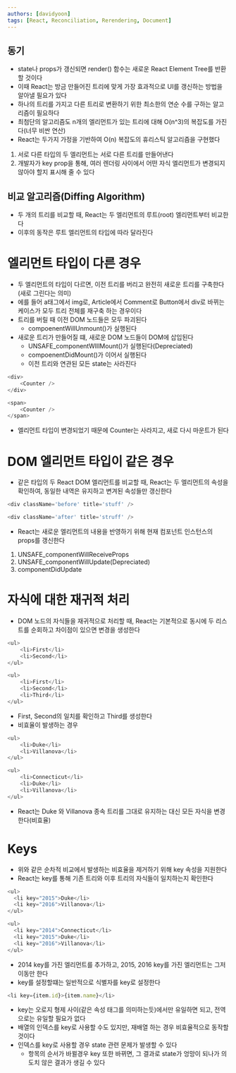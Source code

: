 ```yaml
---
authors: [davidyoon]
tags: [React, Reconciliation, Rerendering, Document]
---
```


## 동기

- state나 props가 갱신되면 render() 함수는 새로운 React Element Tree를 반환할 것이다
- 이때 React는 방금 만들어진 트리에 맞게 가장 효과적으로 UI를 갱신하는 방법을 알아낼 필요가 있다
- 하나의 트리를 가지고 다른 트리로 변환하기 위한 최소한의 연순 수를 구하는 알고리즘이 필요하다
- 최첨단의 알고리즘도 n개의 엘리먼트가 있는 트리에 대해 O(n^3)의 복잡도를 가진다(너무 비싼 연산)
- React는 두가지 가정을 기반하여 O(n) 복잡도의 휴리스틱 알고리즘을 구현했다

1. 서로 다른 타입의 두 엘리먼트는 서로 다른 트리를 만들어낸다
2. 개발자가 key prop을 통해, 여러 렌더링 사이에서 어떤 자식 엘리먼트가 변경되지 않아야 할지 표시해 줄 수 있다

## 비교 알고리즘(Diffing Algorithm)

- 두 개의 트리를 비교할 때, React는 두 엘리먼트의 루트(root) 엘리먼트부터 비교한다
- 이후의 동작은 루트 엘리먼트의 타입에 따라 달라진다

# 엘리먼트 타입이 다른 경우

- 두 엘리먼트의 타입이 다르면, 이전 트리를 버리고 완전히 새로운 트리를 구축한다(새로 그린다는 의미)
- 에를 들어 a태그에서 img로, Article에서 Comment로 Button에서 div로 바뀌는 케이스가 모두 트리 전체를 재구축 하는 경우이다
- 트리를 버릴 때 이전 DOM 노드들은 모두 파괴된다
  - compoenentWillUnmount()가 실행된다
- 새로운 트리가 만들어질 떄, 새로운 DOM 노드들이 DOM에 삽입된다
  - UNSAFE_componentWIllMount()가 실행된다(Depreciated)
  - compoenentDidMount()가 이어서 실행된다
  - 이전 트리와 연관된 모든 state는 사라진다

```javascript
<div>
    <Counter />
</div>

<span>
    <Counter />
</span>
```

- 엘리먼트 타입이 변경되었기 때문에 Counter는 사라지고, 새로 다시 마운트가 된다

# DOM 엘리먼트 타입이 같은 경우

- 같은 타입의 두 React DOM 엘리먼트를 비교할 때, React는 두 엘리먼트의 속성을 확인하여, 동일한 내역은 유지하고 변겨된 속성들만 갱신한다

```Javascript
<div className='before' title='stuff' />

<div className='after' title='struff' />
```

- React는 새로운 엘리먼트의 내용을 반영하기 위해 현재 컴포넌트 인스턴스의 props를 갱신한다

1. UNSAFE_componentWillReceiveProps
2. UNSAFE_componentWillUpdate(Depreciated)
3. componentDidUpdate

# 자식에 대한 재귀적 처리

- DOM 노드의 자식들을 재귀적으로 처리할 때, React는 기본적으로 동시에 두 리스트를 순회하고 차이점이 있으면 변경을 생성한다

```Javascript
<ul>
    <li>First</li>
    <li>Second</li>
</ul>

<ul>
    <li>First</li>
    <li>Second</li>
    <li>Third</li>
</ul>
```

- First, Second의 일치를 확인하고 Third를 생성한다
- 비효율이 발생하는 경우

```Javascript
<ul>
    <li>Duke</li>
    <li>Villanova</li>
</ul>

<ul>
    <li>Connecticut</li>
    <li>Duke</li>
    <li>Villanova</li>
</ul>
```

- React는 Duke 와 Villanova 종속 트리를 그대로 유지하는 대신 모든 자식을 변경한다(비효율)

# Keys

- 위와 같은 순차적 비교에서 발생하는 비효율을 제거하기 위해 key 속성을 지원한다
- React는 key를 통해 기존 트리와 이후 트리의 자식들이 일치하는지 확인한다

```Javascript
<ul>
  <li key="2015">Duke</li>
  <li key="2016">Villanova</li>
</ul>

<ul>
  <li key="2014">Connecticut</li>
  <li key="2015">Duke</li>
  <li key="2016">Villanova</li>
</ul>
```

- 2014 key를 가진 엘리먼트를 추가하고, 2015, 2016 key를 가진 엘리먼트는 그저 이동만 한다
- key를 설정할떄는 일반적으로 식별자를 key로 설정한다

```Javascript
<li key={item.id}>{item.name}</li>
```

- key는 오로지 형제 사이(같은 속성 태그를 의미하는듯)에서만 유일하면 되고, 전역으로는 유일할 필요가 없다
- 배열의 인덱스를 key로 사용할 수도 있지만, 재배열 하는 경우 비효율적으로 동작할 것이다
- 인덱스를 key로 사용할 경우 state 관련 문제가 발생할 수 있다
  - 항목의 순서가 바뀔경우 key 또한 바뀌면, 그 결과로 state가 엉망이 되나가 의도치 않은 결과가 생길 수 있다
